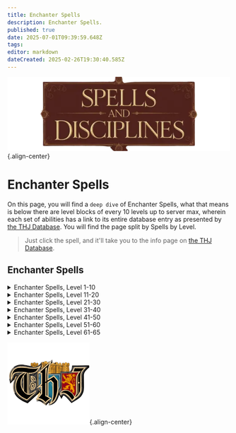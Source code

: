 ```yaml
---
title: Enchanter Spells
description: Enchanter Spells.
published: true
date: 2025-07-01T09:39:59.648Z
tags: 
editor: markdown
dateCreated: 2025-02-26T19:30:40.585Z
---
```


![spellsdisciplines.webp](/classes-and-abilities/spellsdisciplines.webp){.align-center}

# Enchanter Spells


On this page, you will find a `deep dive` of Enchanter Spells, what that means is below there are level blocks of every 10 levels up to server max, wherein each set of abilities has a link to its entire database entry as presented by [the THJ Database](eqdb.net). You will find the page split by Spells by Level.


> Just click the spell, and it'll take you to the info page on [the THJ Database](eqdb.net).


## Enchanter Spells

<details>
	<summary> Enchanter Spells, Level 1-10 </summary>

|Spell Name|Level|
|---|---|
|<a href="https://eqdb.net/spell/detail/300" target="_blank">Charm</a>|1|
|<a href="https://eqdb.net/spell/detail/208" target="_blank">Lull</a>|1|
|<a href="https://eqdb.net/spell/detail/287" target="_blank">Minor Illusion</a>|1|
|<a href="https://eqdb.net/spell/detail/288" target="_blank">Minor Shielding</a>|1|
|<a href="https://eqdb.net/spell/detail/285" target="_blank">Pendril's Animation</a>|1|
|<a href="https://eqdb.net/spell/detail/331" target="_blank">Reclaim Energy</a>|1|
|<a href="https://eqdb.net/spell/detail/286" target="_blank">Shallow Breath</a>|1|
|<a href="https://eqdb.net/spell/detail/40" target="_blank">Strengthen</a>|1|
|<a href="https://eqdb.net/spell/detail/289" target="_blank">Taper Enchantment</a>|1|
|<a href="https://eqdb.net/spell/detail/205" target="_blank">True North</a>|1|
|<a href="https://eqdb.net/spell/detail/32200" target="_blank">Visage of the Daft Trickster</a>|1|
|<a href="https://eqdb.net/spell/detail/41" target="_blank">Weaken</a>|1|
|<a href="https://eqdb.net/spell/detail/582" target="_blank">Illusion: Human</a>|2|
|<a href="https://eqdb.net/spell/detail/681" target="_blank">Juli's Animation</a>|2|
|<a href="https://eqdb.net/spell/detail/292" target="_blank">Mesmerize</a>|2|
|<a href="https://eqdb.net/spell/detail/676" target="_blank">Tashina</a>|2|
|<a href="https://eqdb.net/spell/detail/290" target="_blank">Color Flux</a>|3|
|<a href="https://eqdb.net/spell/detail/229" target="_blank">Fear</a>|3|
|<a href="https://eqdb.net/spell/detail/293" target="_blank">Haze</a>|3|
|<a href="https://eqdb.net/spell/detail/583" target="_blank">Illusion: Half-Elf</a>|3|
|<a href="https://eqdb.net/spell/detail/291" target="_blank">Enfeeblement</a>|4|
|<a href="https://eqdb.net/spell/detail/36" target="_blank">Gate</a>|4|
|<a href="https://eqdb.net/spell/detail/42" target="_blank">Invisibility</a>|4|
|<a href="https://eqdb.net/spell/detail/294" target="_blank">Suffocating Sphere</a>|4|
|<a href="https://eqdb.net/spell/detail/297" target="_blank">Eye of Confusion</a>|5|
|<a href="https://eqdb.net/spell/detail/588" target="_blank">Illusion: Wood Elf</a>|5|
|<a href="https://eqdb.net/spell/detail/299" target="_blank">Sentinel</a>|5|
|<a href="https://eqdb.net/spell/detail/246" target="_blank">Lesser Shielding</a>|6|
|<a href="https://eqdb.net/spell/detail/230" target="_blank">Root</a>|6|
|<a href="https://eqdb.net/spell/detail/80" target="_blank">See Invisible</a>|6|
|<a href="https://eqdb.net/spell/detail/501" target="_blank">Soothe</a>|6|
|<a href="https://eqdb.net/spell/detail/48" target="_blank">Cancel Magic</a>|7|
|<a href="https://eqdb.net/spell/detail/296" target="_blank">Chaotic Feedback</a>|7|
|<a href="https://eqdb.net/spell/detail/667" target="_blank">Enchant Silver</a>|7|
|<a href="https://eqdb.net/spell/detail/3991" target="_blank">Mass Enchant Silver</a>|7|
|<a href="https://eqdb.net/spell/detail/295" target="_blank">Mircyl's Animation</a>|7|
|<a href="https://eqdb.net/spell/detail/298" target="_blank">Alliance</a>|8|
|<a href="https://eqdb.net/spell/detail/500" target="_blank">Bind Sight</a>|8|
|<a href="https://eqdb.net/spell/detail/1359" target="_blank">Enchant Clay</a>|8|
|<a href="https://eqdb.net/spell/detail/595" target="_blank">Illusion: Gnome</a>|8|
|<a href="https://eqdb.net/spell/detail/3986" target="_blank">Mass Enchant Clay</a>|8|
|<a href="https://eqdb.net/spell/detail/645" target="_blank">Ebbing Strength</a>|9|
|<a href="https://eqdb.net/spell/detail/682" target="_blank">Kilan's Animation</a>|9|
|<a href="https://eqdb.net/spell/detail/302" target="_blank">Languid Pace</a>|9|
|<a href="https://eqdb.net/spell/detail/303" target="_blank">Whirl till you hurl</a>|9|
|<a href="https://eqdb.net/spell/detail/182" target="_blank">Beguile</a>|10|
|<a href="https://eqdb.net/spell/detail/301" target="_blank">Memory Blur</a>|10|
|<a href="https://eqdb.net/spell/detail/650" target="_blank">Mist</a>|10|
|<a href="https://eqdb.net/spell/detail/276" target="_blank">Serpent Sight</a>|10|

</details>

<details>
	<summary> Enchanter Spells, Level 11-20 </summary>

|Spell Name|Level|
|---|---|
|<a href="https://eqdb.net/spell/detail/521" target="_blank">Choke</a>|11|
|<a href="https://eqdb.net/spell/detail/7988" target="_blank">Greater Mass Enchant Silver</a>|11|
|<a href="https://eqdb.net/spell/detail/589" target="_blank">Illusion: High Elf</a>|11|
|<a href="https://eqdb.net/spell/detail/2561" target="_blank">Intellectual Advancement</a>|11|
|<a href="https://eqdb.net/spell/detail/4010" target="_blank">Mass Thicken Mana</a>|11|
|<a href="https://eqdb.net/spell/detail/390" target="_blank">Thicken Mana</a>|11|
|<a href="https://eqdb.net/spell/detail/40971" target="_blank">Bind Affinity</a>|12|
|<a href="https://eqdb.net/spell/detail/35" target="_blank">Bind Affinity</a>|12|
|<a href="https://eqdb.net/spell/detail/86" target="_blank">Enduring Breath</a>|12|
|<a href="https://eqdb.net/spell/detail/587" target="_blank">Illusion: Erudite</a>|12|
|<a href="https://eqdb.net/spell/detail/594" target="_blank">Illusion: Halfling</a>|12|
|<a href="https://eqdb.net/spell/detail/187" target="_blank">Enthrall</a>|13|
|<a href="https://eqdb.net/spell/detail/591" target="_blank">Illusion: Dwarf</a>|13|
|<a href="https://eqdb.net/spell/detail/481" target="_blank">Rune I</a>|13|
|<a href="https://eqdb.net/spell/detail/4255" target="_blank">Wuggan's Lesser Appraisal</a>|13|
|<a href="https://eqdb.net/spell/detail/697" target="_blank">Breeze</a>|14|
|<a href="https://eqdb.net/spell/detail/668" target="_blank">Enchant Electrum</a>|14|
|<a href="https://eqdb.net/spell/detail/235" target="_blank">Invisibility versus Undead</a>|14|
|<a href="https://eqdb.net/spell/detail/3987" target="_blank">Mass Enchant Electrum</a>|14|
|<a href="https://eqdb.net/spell/detail/683" target="_blank">Shalee's Animation</a>|14|
|<a href="https://eqdb.net/spell/detail/4267" target="_blank">Wuggan's Lesser Discombobulation</a>|14|
|<a href="https://eqdb.net/spell/detail/4279" target="_blank">Wuggan's Lesser Extrication</a>|14|
|<a href="https://eqdb.net/spell/detail/305" target="_blank">Identify</a>|15|
|<a href="https://eqdb.net/spell/detail/586" target="_blank">Illusion: Barbarian</a>|15|
|<a href="https://eqdb.net/spell/detail/601" target="_blank">Illusion: Tree</a>|15|
|<a href="https://eqdb.net/spell/detail/261" target="_blank">Levitate</a>|15|
|<a href="https://eqdb.net/spell/detail/39" target="_blank">Quickness</a>|15|
|<a href="https://eqdb.net/spell/detail/304" target="_blank">Chase the Moon</a>|16|
|<a href="https://eqdb.net/spell/detail/281" target="_blank">Disempower</a>|16|
|<a href="https://eqdb.net/spell/detail/7676" target="_blank">Focus Crude Spellcaster's Empowering Essence</a>|16|
|<a href="https://eqdb.net/spell/detail/7677" target="_blank">Focus Makeshift Spellcaster's Empowering Essence</a>|16|
|<a href="https://eqdb.net/spell/detail/7674" target="_blank">Focus Primitive Spellcaster's Empowering Essence</a>|16|
|<a href="https://eqdb.net/spell/detail/7675" target="_blank">Focus Rudimentary Spellcaster's Empowering Essence</a>|16|
|<a href="https://eqdb.net/spell/detail/307" target="_blank">Mesmerization</a>|16|
|<a href="https://eqdb.net/spell/detail/306" target="_blank">Sanity Warp</a>|16|
|<a href="https://eqdb.net/spell/detail/309" target="_blank">Shielding</a>|16|
|<a href="https://eqdb.net/spell/detail/651" target="_blank">Cloud</a>|17|
|<a href="https://eqdb.net/spell/detail/228" target="_blank">Endure Magic</a>|17|
|<a href="https://eqdb.net/spell/detail/593" target="_blank">Illusion: Ogre</a>|17|
|<a href="https://eqdb.net/spell/detail/2562" target="_blank">Intellectual Superiority</a>|17|
|<a href="https://eqdb.net/spell/detail/684" target="_blank">Sisna's Animation</a>|17|
|<a href="https://eqdb.net/spell/detail/47" target="_blank">Calm</a>|18|
|<a href="https://eqdb.net/spell/detail/592" target="_blank">Illusion: Troll</a>|18|
|<a href="https://eqdb.net/spell/detail/489" target="_blank">Sympathetic Aura</a>|18|
|<a href="https://eqdb.net/spell/detail/677" target="_blank">Tashani</a>|18|
|<a href="https://eqdb.net/spell/detail/21" target="_blank">Berserker Strength</a>|19|
|<a href="https://eqdb.net/spell/detail/439" target="_blank">Crystallize Mana</a>|19|
|<a href="https://eqdb.net/spell/detail/179" target="_blank">Feckless Might</a>|19|
|<a href="https://eqdb.net/spell/detail/7985" target="_blank">Greater Mass Enchant Electrum</a>|19|
|<a href="https://eqdb.net/spell/detail/3583" target="_blank">Tiny Companion</a>|19|
|<a href="https://eqdb.net/spell/detail/173" target="_blank">Benevolence</a>|20|
|<a href="https://eqdb.net/spell/detail/183" target="_blank">Cajoling Whispers</a>|20|
|<a href="https://eqdb.net/spell/detail/177" target="_blank">Color Shift</a>|20|
|<a href="https://eqdb.net/spell/detail/7689" target="_blank">Focus Mass Crude Spellcaster's Empowering Essence</a>|20|
|<a href="https://eqdb.net/spell/detail/7690" target="_blank">Focus Mass Makeshift Spellcaster's Empowering Essence</a>|20|
|<a href="https://eqdb.net/spell/detail/7687" target="_blank">Focus Mass Primitive Spellcaster's Empowering Essence</a>|20|
|<a href="https://eqdb.net/spell/detail/7688" target="_blank">Focus Mass Rudimentary Spellcaster's Empowering Essence</a>|20|
|<a href="https://eqdb.net/spell/detail/243" target="_blank">Illusion: Iksar</a>|20|
|<a href="https://eqdb.net/spell/detail/3982" target="_blank">Mass Crystallize Mana</a>|20|
|<a href="https://eqdb.net/spell/detail/84" target="_blank">Shifting Sight</a>|20|

</details>

<details>
	<summary> Enchanter Spells, Level 21-30 </summary>

|Spell Name|Level|
|---|---|
|<a href="https://eqdb.net/spell/detail/170" target="_blank">Alacrity</a>|21|
|<a href="https://eqdb.net/spell/detail/350" target="_blank">Chaos Flux</a>|21|
|<a href="https://eqdb.net/spell/detail/584" target="_blank">Illusion: Earth Elemental</a>|21|
|<a href="https://eqdb.net/spell/detail/482" target="_blank">Rune II</a>|22|
|<a href="https://eqdb.net/spell/detail/685" target="_blank">Sagar's Animation</a>|22|
|<a href="https://eqdb.net/spell/detail/24" target="_blank">Strip Enchantment</a>|22|
|<a href="https://eqdb.net/spell/detail/65" target="_blank">Major Shielding</a>|23|
|<a href="https://eqdb.net/spell/detail/185" target="_blank">Tepid Deeds</a>|23|
|<a href="https://eqdb.net/spell/detail/4256" target="_blank">Wuggan's Appraisal</a>|23|
|<a href="https://eqdb.net/spell/detail/669" target="_blank">Enchant Gold</a>|24|
|<a href="https://eqdb.net/spell/detail/581" target="_blank">Illusion: Skeleton</a>|24|
|<a href="https://eqdb.net/spell/detail/3988" target="_blank">Mass Enchant Gold</a>|24|
|<a href="https://eqdb.net/spell/detail/4268" target="_blank">Wuggan's Discombobulation</a>|24|
|<a href="https://eqdb.net/spell/detail/4280" target="_blank">Wuggan's Extrication</a>|24|
|<a href="https://eqdb.net/spell/detail/191" target="_blank">Feedback</a>|25|
|<a href="https://eqdb.net/spell/detail/7678" target="_blank">Focus Elementary Spellcaster's Empowering Essence</a>|25|
|<a href="https://eqdb.net/spell/detail/12322" target="_blank">Illusion: Simple Bellikos</a>|25|
|<a href="https://eqdb.net/spell/detail/131" target="_blank">Instill</a>|25|
|<a href="https://eqdb.net/spell/detail/162" target="_blank">Listless Power</a>|25|
|<a href="https://eqdb.net/spell/detail/174" target="_blank">Clarity</a>|26|
|<a href="https://eqdb.net/spell/detail/408" target="_blank">Curse of the Simple Mind</a>|26|
|<a href="https://eqdb.net/spell/detail/2563" target="_blank">Haunting Visage</a>|26|
|<a href="https://eqdb.net/spell/detail/450" target="_blank">Suffocate</a>|26|
|<a href="https://eqdb.net/spell/detail/540" target="_blank">Clarify Mana</a>|27|
|<a href="https://eqdb.net/spell/detail/652" target="_blank">Obscure</a>|27|
|<a href="https://eqdb.net/spell/detail/46" target="_blank">Ultravision</a>|27|
|<a href="https://eqdb.net/spell/detail/10" target="_blank">Augmentation</a>|28|
|<a href="https://eqdb.net/spell/detail/619" target="_blank">Dyn's Dizzying Draught</a>|28|
|<a href="https://eqdb.net/spell/detail/7986" target="_blank">Greater Mass Enchant Gold</a>|28|
|<a href="https://eqdb.net/spell/detail/599" target="_blank">Illusion: Water Elemental</a>|28|
|<a href="https://eqdb.net/spell/detail/49" target="_blank">Nullify Magic</a>|28|
|<a href="https://eqdb.net/spell/detail/7691" target="_blank">Focus Mass Elementary Spellcaster's Empowering Essence</a>|29|
|<a href="https://eqdb.net/spell/detail/597" target="_blank">Illusion: Air Elemental</a>|29|
|<a href="https://eqdb.net/spell/detail/3981" target="_blank">Mass Clarify Mana</a>|29|
|<a href="https://eqdb.net/spell/detail/686" target="_blank">Uleen's Animation</a>|29|
|<a href="https://eqdb.net/spell/detail/4073" target="_blank">Ward of Alendar</a>|29|
|<a href="https://eqdb.net/spell/detail/184" target="_blank">Allure</a>|30|
|<a href="https://eqdb.net/spell/detail/188" target="_blank">Entrance</a>|30|
|<a href="https://eqdb.net/spell/detail/3585" target="_blank">Entrancing Lights</a>|30|
|<a href="https://eqdb.net/spell/detail/74" target="_blank">Mana Sieve</a>|30|

</details>

<details>
	<summary> Enchanter Spells, Level 31-40 </summary>

|Spell Name|Level|
|---|---|
|<a href="https://eqdb.net/spell/detail/687" target="_blank">Boltran's Animation</a>|31|
|<a href="https://eqdb.net/spell/detail/66" target="_blank">Greater Shielding</a>|31|
|<a href="https://eqdb.net/spell/detail/646" target="_blank">Radiant Visage</a>|31|
|<a href="https://eqdb.net/spell/detail/71" target="_blank">Anarchy</a>|32|
|<a href="https://eqdb.net/spell/detail/407" target="_blank">Cast Sight</a>|32|
|<a href="https://eqdb.net/spell/detail/670" target="_blank">Enchant Platinum</a>|32|
|<a href="https://eqdb.net/spell/detail/3990" target="_blank">Mass Enchant Platinum</a>|32|
|<a href="https://eqdb.net/spell/detail/598" target="_blank">Illusion: Fire Elemental</a>|33|
|<a href="https://eqdb.net/spell/detail/483" target="_blank">Rune III</a>|33|
|<a href="https://eqdb.net/spell/detail/36836" target="_blank">Runic Strike</a>|33|
|<a href="https://eqdb.net/spell/detail/4257" target="_blank">Wuggan's Greater Appraisal</a>|33|
|<a href="https://eqdb.net/spell/detail/1408" target="_blank">Gift of Magic</a>|34|
|<a href="https://eqdb.net/spell/detail/180" target="_blank">Insipid Weakness</a>|34|
|<a href="https://eqdb.net/spell/detail/4269" target="_blank">Wuggan's Greater Discombobulation</a>|34|
|<a href="https://eqdb.net/spell/detail/4281" target="_blank">Wuggan's Greater Extrication</a>|34|
|<a href="https://eqdb.net/spell/detail/7679" target="_blank">Focus Modest Spellcaster's Empowering Essence</a>|35|
|<a href="https://eqdb.net/spell/detail/175" target="_blank">Insight</a>|35|
|<a href="https://eqdb.net/spell/detail/127" target="_blank">Invoke Fear</a>|35|
|<a href="https://eqdb.net/spell/detail/45" target="_blank">Pacify</a>|35|
|<a href="https://eqdb.net/spell/detail/2564" target="_blank">Calming Visage</a>|36|
|<a href="https://eqdb.net/spell/detail/73" target="_blank">Gravity Flux</a>|36|
|<a href="https://eqdb.net/spell/detail/192" target="_blank">Mind Wipe</a>|36|
|<a href="https://eqdb.net/spell/detail/688" target="_blank">Aanya's Animation</a>|37|
|<a href="https://eqdb.net/spell/detail/596" target="_blank">Illusion: Dry Bone</a>|37|
|<a href="https://eqdb.net/spell/detail/64" target="_blank">Resist Magic</a>|37|
|<a href="https://eqdb.net/spell/detail/653" target="_blank">Shade</a>|37|
|<a href="https://eqdb.net/spell/detail/695" target="_blank">Distill Mana</a>|38|
|<a href="https://eqdb.net/spell/detail/7987" target="_blank">Greater Mass Enchant Platinum</a>|38|
|<a href="https://eqdb.net/spell/detail/600" target="_blank">Illusion: Spirit Wolf</a>|38|
|<a href="https://eqdb.net/spell/detail/648" target="_blank">Rampage</a>|38|
|<a href="https://eqdb.net/spell/detail/1407" target="_blank">Wandering Mind</a>|38|
|<a href="https://eqdb.net/spell/detail/171" target="_blank">Celerity</a>|39|
|<a href="https://eqdb.net/spell/detail/7692" target="_blank">Focus Mass Modest Spellcaster's Empowering Essence</a>|39|
|<a href="https://eqdb.net/spell/detail/132" target="_blank">Immobilize</a>|39|
|<a href="https://eqdb.net/spell/detail/3983" target="_blank">Mass Distill Mana</a>|39|
|<a href="https://eqdb.net/spell/detail/67" target="_blank">Arch Shielding</a>|40|
|<a href="https://eqdb.net/spell/detail/1705" target="_blank">Boltran's Agacerie</a>|40|
|<a href="https://eqdb.net/spell/detail/1474" target="_blank">Boon of the Garou</a>|40|
|<a href="https://eqdb.net/spell/detail/163" target="_blank">Incapacitate</a>|40|
|<a href="https://eqdb.net/spell/detail/4077" target="_blank">Ordinance</a>|40|
|<a href="https://eqdb.net/spell/detail/484" target="_blank">Rune IV</a>|40|

</details>

<details>
	<summary> Enchanter Spells, Level 41-50 </summary>

|Spell Name|Level|
|---|---|
|<a href="https://eqdb.net/spell/detail/33" target="_blank">Brilliance</a>|41|
|<a href="https://eqdb.net/spell/detail/186" target="_blank">Shiftless Deeds</a>|41|
|<a href="https://eqdb.net/spell/detail/678" target="_blank">Tashania</a>|41|
|<a href="https://eqdb.net/spell/detail/689" target="_blank">Yegoreff's Animation</a>|41|
|<a href="https://eqdb.net/spell/detail/1694" target="_blank">Boon of the Clear Mind</a>|42|
|<a href="https://eqdb.net/spell/detail/585" target="_blank">Illusion: Werewolf</a>|42|
|<a href="https://eqdb.net/spell/detail/25" target="_blank">Pillage Enchantment</a>|42|
|<a href="https://eqdb.net/spell/detail/31003" target="_blank">Ruin Magic</a>|42|
|<a href="https://eqdb.net/spell/detail/181" target="_blank">Weakness</a>|42|
|<a href="https://eqdb.net/spell/detail/4099" target="_blank">Bounce</a>|43|
|<a href="https://eqdb.net/spell/detail/178" target="_blank">Color Skew</a>|43|
|<a href="https://eqdb.net/spell/detail/673" target="_blank">Discordant Mind</a>|43|
|<a href="https://eqdb.net/spell/detail/1797" target="_blank">Enchant Velium</a>|43|
|<a href="https://eqdb.net/spell/detail/1285" target="_blank">Summon Companion</a>|43|
|<a href="https://eqdb.net/spell/detail/7989" target="_blank">Greater Mass Enchant Velium</a>|44|
|<a href="https://eqdb.net/spell/detail/4074" target="_blank">Guard of Alendar</a>|44|
|<a href="https://eqdb.net/spell/detail/3586" target="_blank">Illusion: Scaled Wolf</a>|44|
|<a href="https://eqdb.net/spell/detail/3696" target="_blank">Leviathan Eyes</a>|44|
|<a href="https://eqdb.net/spell/detail/3993" target="_blank">Mass Enchant Velium</a>|44|
|<a href="https://eqdb.net/spell/detail/7680" target="_blank">Focus Simple Spellcaster's Empowering Essence</a>|45|
|<a href="https://eqdb.net/spell/detail/2565" target="_blank">Illusion: Imp</a>|45|
|<a href="https://eqdb.net/spell/detail/133" target="_blank">Paralyzing Earth</a>|45|
|<a href="https://eqdb.net/spell/detail/696" target="_blank">Purify Mana</a>|45|
|<a href="https://eqdb.net/spell/detail/194" target="_blank">Reoccurring Amnesia</a>|45|
|<a href="https://eqdb.net/spell/detail/647" target="_blank">Adorning Grace</a>|46|
|<a href="https://eqdb.net/spell/detail/193" target="_blank">Blanket of Forgetfulness</a>|46|
|<a href="https://eqdb.net/spell/detail/1892" target="_blank">Enchant Steel</a>|46|
|<a href="https://eqdb.net/spell/detail/176" target="_blank">Berserker Spirit</a>|47|
|<a href="https://eqdb.net/spell/detail/190" target="_blank">Dazzle</a>|47|
|<a href="https://eqdb.net/spell/detail/195" target="_blank">Gasping Embrace</a>|47|
|<a href="https://eqdb.net/spell/detail/4009" target="_blank">Mass Purify Mana</a>|47|
|<a href="https://eqdb.net/spell/detail/172" target="_blank">Swift Like the Wind</a>|47|
|<a href="https://eqdb.net/spell/detail/1890" target="_blank">Enchant Adamantite</a>|48|
|<a href="https://eqdb.net/spell/detail/1889" target="_blank">Enchant Mithril</a>|48|
|<a href="https://eqdb.net/spell/detail/72" target="_blank">Group Resist Magic</a>|48|
|<a href="https://eqdb.net/spell/detail/690" target="_blank">Kintaz's Animation</a>|48|
|<a href="https://eqdb.net/spell/detail/654" target="_blank">Shadow</a>|48|
|<a href="https://eqdb.net/spell/detail/1893" target="_blank">Enchant Brellium</a>|49|
|<a href="https://eqdb.net/spell/detail/7693" target="_blank">Focus Mass Simple Spellcaster's Empowering Essence</a>|49|
|<a href="https://eqdb.net/spell/detail/3984" target="_blank">Mass Enchant Adamantite</a>|49|
|<a href="https://eqdb.net/spell/detail/3985" target="_blank">Mass Enchant Brellium</a>|49|
|<a href="https://eqdb.net/spell/detail/3989" target="_blank">Mass Enchant Mithril</a>|49|
|<a href="https://eqdb.net/spell/detail/3992" target="_blank">Mass Enchant Steel</a>|49|
|<a href="https://eqdb.net/spell/detail/1687" target="_blank">Collaboration</a>|50|
|<a href="https://eqdb.net/spell/detail/7681" target="_blank">Focus Spellcaster's Empowering Essence</a>|50|
|<a href="https://eqdb.net/spell/detail/1406" target="_blank">Improved Invisibility</a>|50|
|<a href="https://eqdb.net/spell/detail/1686" target="_blank">Theft of Thought</a>|50|

</details>

<details>
	<summary> Enchanter Spells, Level 51-60 </summary>

|Spell Name|Level|
|---|---|
|<a href="https://eqdb.net/spell/detail/16211" target="_blank">Bite of Tashani</a>|51|
|<a href="https://eqdb.net/spell/detail/2881" target="_blank">Everlasting Breath</a>|51|
|<a href="https://eqdb.net/spell/detail/16228" target="_blank">Focus of Arcanum</a>|51|
|<a href="https://eqdb.net/spell/detail/2894" target="_blank">Levitation</a>|51|
|<a href="https://eqdb.net/spell/detail/1685" target="_blank">Muzzle of Mardu</a>|51|
|<a href="https://eqdb.net/spell/detail/1541" target="_blank">Wake of Tranquility</a>|51|
|<a href="https://eqdb.net/spell/detail/1693" target="_blank">Clarity II</a>|52|
|<a href="https://eqdb.net/spell/detail/1696" target="_blank">Color Slant</a>|52|
|<a href="https://eqdb.net/spell/detail/1707" target="_blank">Dictate</a>|52|
|<a href="https://eqdb.net/spell/detail/1690" target="_blank">Fascination</a>|52|
|<a href="https://eqdb.net/spell/detail/4017" target="_blank">Illusion: Guktan</a>|52|
|<a href="https://eqdb.net/spell/detail/1689" target="_blank">Rune V</a>|52|
|<a href="https://eqdb.net/spell/detail/3697" target="_blank">Scryer's Trespass</a>|52|
|<a href="https://eqdb.net/spell/detail/2566" target="_blank">Trickster's Augmentation</a>|52|
|<a href="https://eqdb.net/spell/detail/17783" target="_blank">Trickster's Visage</a>|52|
|<a href="https://eqdb.net/spell/detail/1708" target="_blank">Aanya's Quickening</a>|53|
|<a href="https://eqdb.net/spell/detail/1592" target="_blank">Cripple</a>|53|
|<a href="https://eqdb.net/spell/detail/1697" target="_blank">Recant Magic</a>|53|
|<a href="https://eqdb.net/spell/detail/2567" target="_blank">Beguiling Visage</a>|54|
|<a href="https://eqdb.net/spell/detail/1698" target="_blank">Dementia</a>|54|
|<a href="https://eqdb.net/spell/detail/7694" target="_blank">Focus Mass Spellcaster's Empowering Essence</a>|54|
|<a href="https://eqdb.net/spell/detail/1691" target="_blank">Glamour of Kintaz</a>|54|
|<a href="https://eqdb.net/spell/detail/8036" target="_blank">Illusion: Orc</a>|54|
|<a href="https://eqdb.net/spell/detail/2826" target="_blank">Illusion: Vah Shir</a>|54|
|<a href="https://eqdb.net/spell/detail/1610" target="_blank">Shield of the Magi</a>|54|
|<a href="https://eqdb.net/spell/detail/8931" target="_blank">Beguiler's Aura</a>|55|
|<a href="https://eqdb.net/spell/detail/7682" target="_blank">Focus Refined Spellcaster's Empowering Essence</a>|55|
|<a href="https://eqdb.net/spell/detail/1409" target="_blank">Gift of Insight</a>|55|
|<a href="https://eqdb.net/spell/detail/4418" target="_blank">Illusion: Frost Bone</a>|55|
|<a href="https://eqdb.net/spell/detail/1715" target="_blank">Largarn's Lamentation</a>|55|
|<a href="https://eqdb.net/spell/detail/1714" target="_blank">Memory Flux</a>|55|
|<a href="https://eqdb.net/spell/detail/4075" target="_blank">Protection of Alendar</a>|55|
|<a href="https://eqdb.net/spell/detail/1699" target="_blank">Wind of Tashani</a>|55|
|<a href="https://eqdb.net/spell/detail/1723" target="_blank">Zumaik's Animation</a>|55|
|<a href="https://eqdb.net/spell/detail/1729" target="_blank">Augment</a>|56|
|<a href="https://eqdb.net/spell/detail/1695" target="_blank">Gift of Pure Thought</a>|56|
|<a href="https://eqdb.net/spell/detail/2568" target="_blank">Horrifying Visage</a>|56|
|<a href="https://eqdb.net/spell/detail/1701" target="_blank">Overwhelming Splendor</a>|56|
|<a href="https://eqdb.net/spell/detail/1700" target="_blank">Torment of Argli</a>|56|
|<a href="https://eqdb.net/spell/detail/1527" target="_blank">Trepidation</a>|56|
|<a href="https://eqdb.net/spell/detail/1688" target="_blank">Enlightenment</a>|57|
|<a href="https://eqdb.net/spell/detail/1712" target="_blank">Forlorn Deeds</a>|57|
|<a href="https://eqdb.net/spell/detail/6983" target="_blank">Phobia</a>|57|
|<a href="https://eqdb.net/spell/detail/1702" target="_blank">Tashanian</a>|57|
|<a href="https://eqdb.net/spell/detail/1711" target="_blank">Umbra</a>|57|
|<a href="https://eqdb.net/spell/detail/1713" target="_blank">Bedlam</a>|58|
|<a href="https://eqdb.net/spell/detail/2016" target="_blank">Dementing Visions</a>|58|
|<a href="https://eqdb.net/spell/detail/1633" target="_blank">Fetter</a>|58|
|<a href="https://eqdb.net/spell/detail/2569" target="_blank">Glamorous Visage</a>|58|
|<a href="https://eqdb.net/spell/detail/4100" target="_blank">Reflect</a>|58|
|<a href="https://eqdb.net/spell/detail/1709" target="_blank">Wondrous Rapidity</a>|58|
|<a href="https://eqdb.net/spell/detail/1703" target="_blank">Asphyxiate</a>|59|
|<a href="https://eqdb.net/spell/detail/7695" target="_blank">Focus Mass Refined Spellcaster's Empowering Essence</a>|59|
|<a href="https://eqdb.net/spell/detail/1692" target="_blank">Rapture</a>|59|
|<a href="https://eqdb.net/spell/detail/2121" target="_blank">Ancient: Chaotic Visions</a>|60|
|<a href="https://eqdb.net/spell/detail/2120" target="_blank">Ancient: Eternal Rapture</a>|60|
|<a href="https://eqdb.net/spell/detail/7683" target="_blank">Focus Intricate Spellcaster's Empowering Essence</a>|60|
|<a href="https://eqdb.net/spell/detail/1410" target="_blank">Gift of Brilliance</a>|60|
|<a href="https://eqdb.net/spell/detail/2570" target="_blank">Koadic's Endless Intellect</a>|60|
|<a href="https://eqdb.net/spell/detail/2895" target="_blank">Speed of the Brood</a>|60|
|<a href="https://eqdb.net/spell/detail/1710" target="_blank">Visions of Grandeur</a>|60|
|<a href="https://eqdb.net/spell/detail/1704" target="_blank">Wind of Tashanian</a>|60|

</details>

<details>
	<summary> Enchanter Spells, Level 61-65 </summary>

|Spell Name|Level|
|---|---|
|<a href="https://eqdb.net/spell/detail/3341" target="_blank">Apathy</a>|61|
|<a href="https://eqdb.net/spell/detail/3199" target="_blank">Arcane Rune</a>|61|
|<a href="https://eqdb.net/spell/detail/3347" target="_blank">Beckon</a>|61|
|<a href="https://eqdb.net/spell/detail/3229" target="_blank">Boggle</a>|61|
|<a href="https://eqdb.net/spell/detail/3194" target="_blank">Greater Fetter</a>|61|
|<a href="https://eqdb.net/spell/detail/3342" target="_blank">Howl of Tashan</a>|61|
|<a href="https://eqdb.net/spell/detail/3591" target="_blank">Imbue Disease</a>|61|
|<a href="https://eqdb.net/spell/detail/3595" target="_blank">Imbue Justice</a>|61|
|<a href="https://eqdb.net/spell/detail/6739" target="_blank">Rune of the Scale</a>|61|
|<a href="https://eqdb.net/spell/detail/3343" target="_blank">Rune of Zebuxoruk</a>|61|
|<a href="https://eqdb.net/spell/detail/3300" target="_blank">Shield of the Arcane</a>|61|
|<a href="https://eqdb.net/spell/detail/3034" target="_blank">Aeldorb's Animation</a>|62|
|<a href="https://eqdb.net/spell/detail/3242" target="_blank">Guard of Druzzil</a>|62|
|<a href="https://eqdb.net/spell/detail/3352" target="_blank">Imbue Earth</a>|62|
|<a href="https://eqdb.net/spell/detail/3344" target="_blank">Imbue Nightmare</a>|62|
|<a href="https://eqdb.net/spell/detail/3346" target="_blank">Imbue Storm</a>|62|
|<a href="https://eqdb.net/spell/detail/3594" target="_blank">Imbue Torment</a>|62|
|<a href="https://eqdb.net/spell/detail/6984" target="_blank">Jitterskin</a>|62|
|<a href="https://eqdb.net/spell/detail/3197" target="_blank">Pacification</a>|62|
|<a href="https://eqdb.net/spell/detail/3240" target="_blank">Speed of Vallon</a>|62|
|<a href="https://eqdb.net/spell/detail/3345" target="_blank">Strangle</a>|62|
|<a href="https://eqdb.net/spell/detail/3359" target="_blank">Word of Morell</a>|62|
|<a href="https://eqdb.net/spell/detail/4076" target="_blank">Bulwark of Alendar</a>|63|
|<a href="https://eqdb.net/spell/detail/4408" target="_blank">Color Cloud</a>|63|
|<a href="https://eqdb.net/spell/detail/3592" target="_blank">Imbue Valor</a>|63|
|<a href="https://eqdb.net/spell/detail/3593" target="_blank">Imbue War</a>|63|
|<a href="https://eqdb.net/spell/detail/3241" target="_blank">Night's Dark Terror</a>|63|
|<a href="https://eqdb.net/spell/detail/3354" target="_blank">Sleep</a>|63|
|<a href="https://eqdb.net/spell/detail/3348" target="_blank">Torment of Scio</a>|63|
|<a href="https://eqdb.net/spell/detail/3350" target="_blank">Tranquility</a>|63|
|<a href="https://eqdb.net/spell/detail/3351" target="_blank">Uproar</a>|63|
|<a href="https://eqdb.net/spell/detail/3358" target="_blank">Bliss</a>|64|
|<a href="https://eqdb.net/spell/detail/7696" target="_blank">Focus Mass Intricate Spellcaster's Empowering Essence</a>|64|
|<a href="https://eqdb.net/spell/detail/3353" target="_blank">Imbue Air</a>|64|
|<a href="https://eqdb.net/spell/detail/3349" target="_blank">Insanity</a>|64|
|<a href="https://eqdb.net/spell/detail/3302" target="_blank">Shield of Maelin</a>|64|
|<a href="https://eqdb.net/spell/detail/4975" target="_blank">Ancient: Chaos Madness</a>|65|
|<a href="https://eqdb.net/spell/detail/4878" target="_blank">Bliss of the Nihil</a>|65|
|<a href="https://eqdb.net/spell/detail/3355" target="_blank">Command of Druzzil</a>|65|
|<a href="https://eqdb.net/spell/detail/4877" target="_blank">Dreary Deeds</a>|65|
|<a href="https://eqdb.net/spell/detail/7684" target="_blank">Focus Elaborate Spellcaster's Empowering Essence</a>|65|
|<a href="https://eqdb.net/spell/detail/5521" target="_blank">Hastening of Salik</a>|65|
|<a href="https://eqdb.net/spell/detail/3063" target="_blank">Illusion: Froglok</a>|65|
|<a href="https://eqdb.net/spell/detail/27733" target="_blank">Illusion: Kunark Goblin</a>|65|
|<a href="https://eqdb.net/spell/detail/3356" target="_blank">Imbue Fire</a>|65|
|<a href="https://eqdb.net/spell/detail/3357" target="_blank">Imbue Water</a>|65|
|<a href="https://eqdb.net/spell/detail/4879" target="_blank">Madness of Ikkibi</a>|65|
|<a href="https://eqdb.net/spell/detail/3178" target="_blank">Vallon's Quickening</a>|65|
|<a href="https://eqdb.net/spell/detail/3360" target="_blank">Voice of Quellious</a>|65|

</details>

![pagebreak2.webp](/pagebreak2.webp){.align-center}